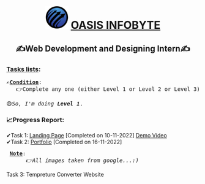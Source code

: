 
<h1 align="center"> <img src="https://github.com/Mr-RajniX/OIBSIP/blob/main/OASIS__INFOBYTE.png" height="60" width="60">
<a href="https://oasisinfobyte.com" target="_blank"> OASIS INFOBYTE </a>
</h1>
<h2 align="center">✍Web Development and Designing Intern✍</h2>

<h3><ins>Tasks lists</ins>:</h3>

<pre>
✍<ins><b>Condition</b></ins>:
   👉Complete any one (either Level 1 or Level 2 or Level 3) as per your convenience for successful completion of internship.
   
😄<i>So, I'm doing <b>Level 1</b></i>.
</pre>

<h3>📈Progress Report: </h3>
<p>
✔Task 1: <a href="https://github.com/Mr-RajniX/OIBSIP/tree/main/%5BLevel%201%5D%20Task%201" target="_blank">Landing Page</a> [Completed on 10-11-2022]
 <a href="https://www.linkedin.com/posts/mr-rajnix_internship-oasisinfobyte-webdevelopmentinternship-activity-6996477944378343424-Cwo-?utm_source=share&utm_medium=member_desktop" target="_blank">Demo Video</a>
<br/>
✔Task 2:  <a href="https://github.com/Mr-RajniX/OIBSIP/tree/main/Task%202" target="_blank">Portfolio</a> [Completed on 16-11-2022]    <br/>
   <pre> <ins><b>Note</b></ins>:
      <em>👉All images taken from google...:)</em></pre>
Task 3: Tempreture Converter Website
</p>




